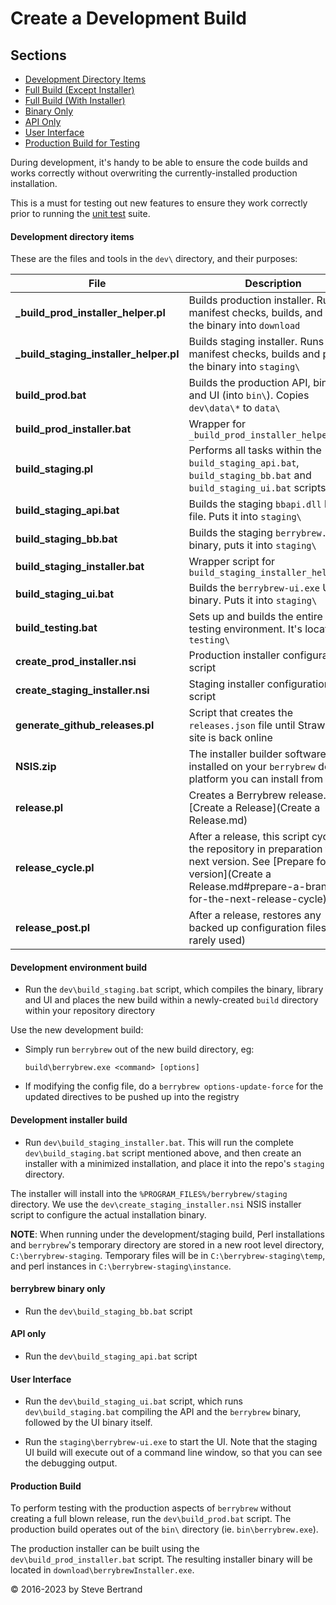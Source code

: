 # Create a Development Build

## Sections

- [Development Directory Items](#development-directory-items)
- [Full Build (Except Installer)](#development-environment-build)
- [Full Build (With Installer)](#development-installer-build)
- [Binary Only](#berrybrew-binary-only)
- [API Only](#api-only)
- [User Interface](#user-interface)
- [Production Build for Testing](#production-build)
 
During development, it's handy to be able to ensure the code builds and works
correctly without overwriting the currently-installed production installation.

This is a must for testing out new features to ensure they work correctly prior
to running the [unit test](Unit%20Testing.md) suite.

#### Development directory items

These are the files and tools in the `dev\` directory, and their purposes:

| File                                   | Description                                                                                   |
|----------------------------------------|-----------------------------------------------------------------------------------------------|
| **_build_prod_installer_helper.pl**    | Builds production installer. Runs manifest checks, builds, and puts the binary into `download` |
| **_build_staging_installer_helper.pl** | Builds staging installer. Runs manifest checks, builds and puts the binary into `staging\`     |
| **build_prod.bat**                     | Builds the production API, binary and UI (into `bin\`). Copies `dev\data\*` to `data\` | 
| **build_prod_installer.bat**           | Wrapper for `_build_prod_installer_helper.pl` |
| **build_staging.pl**                   | Performs all tasks within the `build_staging_api.bat`, `build_staging_bb.bat` and `build_staging_ui.bat` scripts |
| **build_staging_api.bat**              | Builds the staging `bbapi.dll` library file. Puts it into `staging\` |
| **build_staging_bb.bat**               | Builds the staging `berrybrew.exe` binary, puts it into `staging\` |
| **build_staging_installer.bat**        | Wrapper script for `build_staging_installer_helper.pl` |
| **build_staging_ui.bat**               | Builds the `berrybrew-ui.exe` UI binary. Puts it into `staging\` |
| **build_testing.bat**                  | Sets up and builds the entire unit testing environment. It's located in `testing\` |
| **create_prod_installer.nsi**          | Production installer configuration script |
| **create_staging_installer.nsi**       | Staging installer configuration script |
| **generate_github_releases.pl**        | Script that creates the `releases.json` file until Strawberry site is back online |
| **NSIS.zip**                           | The installer builder software. If not installed on your `berrybrew` dev platform you can install from here |
| **release.pl**                         | Creates a Berrybrew release. See [Create a Release](Create a Release.md) |
| **release_cycle.pl**                   | After a release, this script cycles the repository in preparation for the next version. See [Prepare for next version](Create a Release.md#prepare-a-branch-for-the-next-release-cycle) |
| **release_post.pl**                    | After a release, restores any backed up configuration files (very rarely used) |

#### Development environment build

- Run the `dev\build_staging.bat` script, which compiles the binary, library and UI and
places the new build within a newly-created `build` directory within your
repository directory

Use the new development build:

- Simply run `berrybrew` out of the new build directory, eg:

    `build\berrybrew.exe <command> [options]`

- If modifying the config file, do a `berrybrew options-update-force` for the
updated directives to be pushed up into the registry

#### Development installer build 

- Run `dev\build_staging_installer.bat`. This will run the complete
`dev\build_staging.bat` script mentioned above, and then create an installer
with a minimized installation, and place it into the repo's `staging` directory. 
 
The installer will install into the `%PROGRAM_FILES%/berrybrew/staging`
directory. We use the `dev\create_staging_installer.nsi` NSIS installer script
to configure the actual installation binary.

**NOTE**: When running under the development/staging build, Perl installations
and `berrybrew`'s temporary directory are stored in a new root level directory,
`C:\berrybrew-staging`. Temporary files will be in `C:\berrybrew-staging\temp`,
and perl instances in `C:\berrybrew-staging\instance`.

#### berrybrew binary only

- Run the `dev\build_staging_bb.bat` script

#### API only

- Run the `dev\build_staging_api.bat` script

#### User Interface

- Run the `dev\build_staging_ui.bat` script, which runs `dev\build_staging.bat`
compiling the API and the `berrybrew` binary, followed by the UI binary itself.

- Run the `staging\berrybrew-ui.exe` to start the UI. Note that the staging UI
build will execute out of a command line window, so that you can see the debugging
output.

#### Production Build

To perform testing with the production aspects of `berrybrew` without creating
a full blown release, run the `dev\build_prod.bat` script. The production build
operates out of the `bin\` directory (ie. `bin\berrybrew.exe`).

The production installer can be built using the `dev\build_prod_installer.bat`
script. The resulting installer binary will be located in
`download\berrybrewInstaller.exe`.

&copy; 2016-2023 by Steve Bertrand
